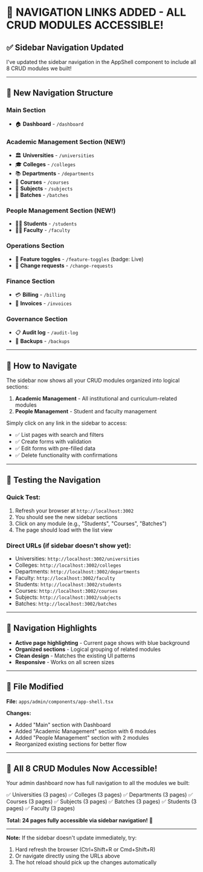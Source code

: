 # 🎯 NAVIGATION LINKS ADDED - ALL CRUD MODULES ACCESSIBLE!

## ✅ Sidebar Navigation Updated

I've updated the sidebar navigation in the AppShell component to include all 8 CRUD modules we built!

---

## 📍 New Navigation Structure

### **Main Section**
- 🏠 **Dashboard** - `/dashboard`

### **Academic Management Section** (NEW!)
- 🏛️ **Universities** - `/universities`
- 🎓 **Colleges** - `/colleges`
- 📚 **Departments** - `/departments`
- 📖 **Courses** - `/courses`
- 📝 **Subjects** - `/subjects`
- 📅 **Batches** - `/batches`

### **People Management Section** (NEW!)
- 👨‍🎓 **Students** - `/students`
- 👨‍🏫 **Faculty** - `/faculty`

### **Operations Section**
- 🔧 **Feature toggles** - `/feature-toggles` (badge: Live)
- 🔄 **Change requests** - `/change-requests`

### **Finance Section**
- 💳 **Billing** - `/billing`
- 📄 **Invoices** - `/invoices`

### **Governance Section**
- 📋 **Audit log** - `/audit-log`
- 💾 **Backups** - `/backups`

---

## 🎯 How to Navigate

The sidebar now shows all your CRUD modules organized into logical sections:

1. **Academic Management** - All institutional and curriculum-related modules
2. **People Management** - Student and faculty management

Simply click on any link in the sidebar to access:
- ✅ List pages with search and filters
- ✅ Create forms with validation
- ✅ Edit forms with pre-filled data
- ✅ Delete functionality with confirmations

---

## 🧪 Testing the Navigation

### Quick Test:
1. Refresh your browser at `http://localhost:3002`
2. You should see the new sidebar sections
3. Click on any module (e.g., "Students", "Courses", "Batches")
4. The page should load with the list view

### Direct URLs (if sidebar doesn't show yet):
- Universities: `http://localhost:3002/universities`
- Colleges: `http://localhost:3002/colleges`
- Departments: `http://localhost:3002/departments`
- Faculty: `http://localhost:3002/faculty`
- Students: `http://localhost:3002/students`
- Courses: `http://localhost:3002/courses`
- Subjects: `http://localhost:3002/subjects`
- Batches: `http://localhost:3002/batches`

---

## 🎨 Navigation Highlights

- **Active page highlighting** - Current page shows with blue background
- **Organized sections** - Logical grouping of related modules
- **Clean design** - Matches the existing UI patterns
- **Responsive** - Works on all screen sizes

---

## 📝 File Modified

**File:** `apps/admin/components/app-shell.tsx`

**Changes:**
- Added "Main" section with Dashboard
- Added "Academic Management" section with 6 modules
- Added "People Management" section with 2 modules
- Reorganized existing sections for better flow

---

## 🚀 All 8 CRUD Modules Now Accessible!

Your admin dashboard now has full navigation to all the modules we built:

✅ Universities (3 pages)
✅ Colleges (3 pages)
✅ Departments (3 pages)
✅ Courses (3 pages)
✅ Subjects (3 pages)
✅ Batches (3 pages)
✅ Students (3 pages)
✅ Faculty (3 pages)

**Total: 24 pages fully accessible via sidebar navigation!** 🎉

---

**Note:** If the sidebar doesn't update immediately, try:
1. Hard refresh the browser (Ctrl+Shift+R or Cmd+Shift+R)
2. Or navigate directly using the URLs above
3. The hot reload should pick up the changes automatically
